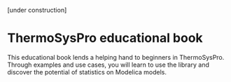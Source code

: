 [under construction]

# ThermoSysPro educational book

This educational book lends a helping hand to beginners in ThermoSysPro. Through examples and use cases, you will learn to use the library and discover the potential of statistics on Modelica models.

